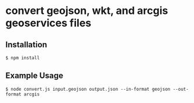 # convert geojson, wkt, and arcgis geoservices files

## Installation

```
$ npm install
```

## Example Usage

```
$ node convert.js input.geojson output.json --in-format geojson --out-format arcgis
```